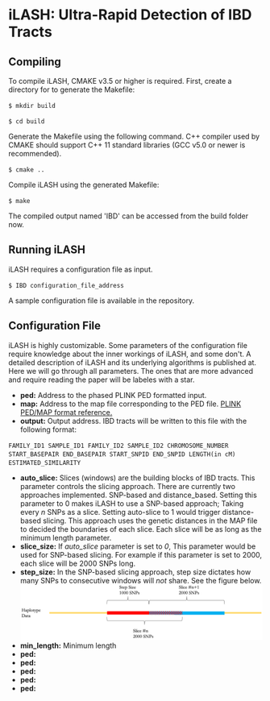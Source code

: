 # iLASH: Ultra-Rapid Detection of IBD Tracts

## Compiling

To compile iLASH, CMAKE v3.5 or higher is required.
First, create a directory for to generate the Makefile:

`$ mkdir build`

`$ cd build`

Generate the Makefile using the following command. C++ compiler used by CMAKE should support C++ 11 standard libraries (GCC v5.0 or newer is recommended).

`$ cmake ..`

Compile iLASH using the generated Makefile:

`$ make`

The compiled output named 'IBD' can be accessed from the build folder now.

## Running iLASH

iLASH requires a configuration file as input.

`$ IBD configuration_file_address`

A sample configuration file is available in the repository.

## Configuration File

iLASH is highly customizable. Some parameters of the configuration file require knowledge about the inner workings of iLASH, and some don't.
A detailed description of iLASH and its underlying algorithms is published at. Here we will go through all parameters. The ones that are more advanced and require reading the paper will be labeles with a star.

- **ped:** Address to the phased PLINK PED formatted input.
- **map:** Address to the map file corresponding to the PED file. [PLINK PED/MAP format reference.](https://www.cog-genomics.org/plink/1.9/formats#ped)
- **output:** Output address. IBD tracts will be written to this file with the following format:

`FAMILY_ID1 SAMPLE_ID1 FAMILY_ID2 SAMPLE_ID2 CHROMOSOME_NUMBER START_BASEPAIR END_BASEPAIR START_SNPID END_SNPID LENGTH(in cM) ESTIMATED_SIMILARITY`

- **auto_slice:** Slices (windows) are the building blocks of IBD tracts. This parameter controls the slicing approach. There are currently two approaches implemented. SNP-based and distance_based. Setting this parameter to 0 makes iLASH to use a SNP-based approach; Taking every *n* SNPs as a slice. Setting auto-slice to 1 would trigger distance-based slicing. This approach uses the genetic distances in the MAP file to decided the boundaries of each slice. Each slice will be as long as the minimum length parameter.
- **slice_size:** If *auto_slice* parameter is set to *0*, This parameter would be used for SNP-based slicing. For example if this parameter is set to 2000, each slice will be 2000 SNPs long.
- **step_size:** In the SNP-based slicing approach, step size dictates how many SNPs to consecutive windows will *not* share. See the figure below.
![SNP-Based Slicing](./assets/snp_based.png)
- **min_length:** Minimum length 
- **ped:**
- **ped:**
- **ped:**
- **ped:**
- **ped:**

